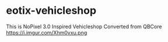 # eotix-vehicleshop
This is NoPixel 3.0 Inspired Vehicleshop
Converted from QBCore
https://i.imgur.com/Xhm0vxu.png
